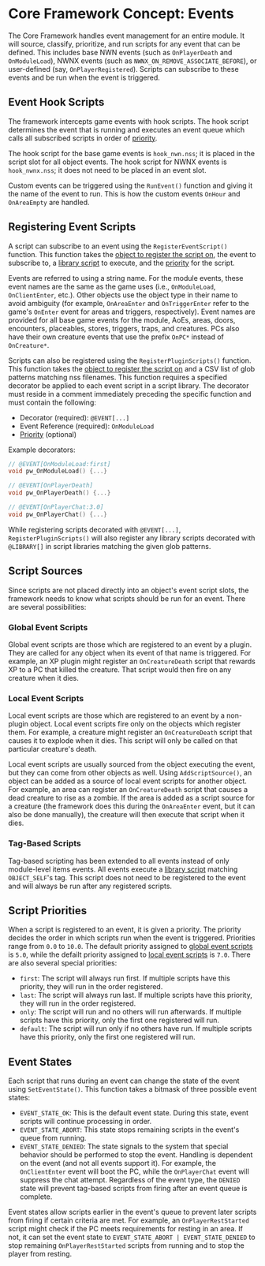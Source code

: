# Core Framework Concept: Events
The Core Framework handles event management for an entire module. It will
source, classify, prioritize, and run scripts for any event that can be defined.
This includes base NWN events (such as `OnPlayerDeath` and `OnModuleLoad`), NWNX
events (such as `NWNX_ON_REMOVE_ASSOCIATE_BEFORE`), or user-defined (say,
`OnPlayerRegistered`). Scripts can subscribe to these events and be run when the
event is triggered.

## Event Hook Scripts
The framework intercepts game events with hook scripts. The hook script
determines the event that is running and executes an event queue which calls all
subscribed scripts in order of [priority](#script-priorities).

The hook script for the base game events is `hook_nwn.nss`; it is placed in the
script slot for all object events. The hook script for NWNX events is
`hook_nwnx.nss`; it does not need to be placed in an event slot.

Custom events can be triggered using the `RunEvent()` function and giving it the
name of the event to run. This is how the custom events `OnHour` and
`OnAreaEmpty` are handled.

## Registering Event Scripts
A script can subscribe to an event using the `RegisterEventScript()` function.
This function takes the [object to register the script on](#script-sources), the
event to subscribe to, a [library script][libraries] to execute, and the
[priority](#script-priorities) for the script.

Events are referred to using a string name. For the module events, these event
names are the same as the game uses (i.e., `OnModuleLoad`, `OnClientEnter`,
etc.). Other objects use the object type in their name to avoid ambiguity (for
example, `OnAreaEnter` and `OnTriggerEnter` refer to the game's `OnEnter` event
for areas and triggers, respectively). Event names are provided for all base
game events for the module, AoEs, areas, doors, encounters, placeables, stores,
triggers, traps, and creatures. PCs also have their own creature events that use
the prefix `OnPC*` instead of `OnCreature*`.

Scripts can also be registered using the `RegisterPluginScripts()` function.
This function takes the [object to register the script on](#script-sources) and
a CSV list of glob patterns matching nss filenames.  This function requires
a specified decorator be applied to each event script in a script library.
The decorator must reside in a comment immediately preceding the specific
function and must contain the following:

- Decorator (required):  `@EVENT[...]`
- Event Reference (required):  `OnModuleLoad`
- [Priority](#script-priorities) (optional)

Example decorators:

```c
// @EVENT[OnModuleLoad:first]
void pw_OnModuleLoad() {...}

// @EVENT[OnPlayerDeath]
void pw_OnPlayerDeath() {...}

// @EVENT[OnPlayerChat:3.0]
void pw_OnPlayerChat() {...}
```

While registering scripts decorated with `@EVENT[...]`, `RegisterPluginScripts()`
will also register any library scripts decorated with `@LIBRARY[]` in script
libraries matching the given glob patterns.

## Script Sources
Since scripts are not placed directly into an object's event script slots, the
framework needs to know what scripts should be run for an event. There are
several possibilities:

### Global Event Scripts
Global event scripts are those which are registered to an event by a plugin.
They are called for any object when its event of that name is triggered. For
example, an XP plugin might register an `OnCreatureDeath` script that rewards XP
to a PC that killed the creature. That script would then fire on any creature
when it dies.

### Local Event Scripts
Local event scripts are those which are registered to an event by a non-plugin
object. Local event scripts fire only on the objects which register them. For
example, a creature might register an `OnCreatureDeath` script that causes it to
explode when it dies. This script will only be called on that particular
creature's death.

Local event scripts are usually sourced from the object executing the event, but
they can come from other objects as well. Using `AddScriptSource()`, an object
can be added as a source of local event scripts for another object. For example,
an area can register an `OnCreatureDeath` script that causes a dead creature to
rise as a zombie. If the area is added as a script source for a creature (the
framework does this during the `OnAreaEnter` event, but it can also be done
manually), the creature will then execute that script when it dies.

### Tag-Based Scripts
Tag-based scripting has been extended to all events instead of only module-level
items events. All events execute a [library script][libraries] matching
`OBJECT_SELF`'s tag. This script does not need to be registered to the event and
will always be run after any registered scripts.

## Script Priorities
When a script is registered to an event, it is given a priority. The priority
decides the order in which scripts run when the event is triggered. Priorities
range from `0.0` to `10.0`. The default priority assigned to [global event
scripts](#global-event-scripts) is `5.0`, while the defailt priority assigned to
[local event scripts](#local-event-scripts) is `7.0`. There are also several
special priorities:

- `first`: The script will always run first. If multiple scripts have this
  priority, they will run in the order registered.
- `last`: The script will always run last. If multiple scripts have this
  priority, they will run in the order registered.
- `only`: The script will run and no others will run afterwards. If multiple
  scripts have this priority, only the first one registered will run.
- `default`: The script will run only if no others have run. If multiple scripts
  have this priority, only the first one registered will run.

## Event States
Each script that runs during an event can change the state of the event using
`SetEventState()`. This function takes a bitmask of three possible event states:

- `EVENT_STATE_OK`: This is the default event state. During this state, event
  scripts will continue processing in order.
- `EVENT_STATE_ABORT`: This state stops remaining scripts in the event's queue
  from running.
- `EVENT_STATE_DENIED`: The state signals to the system that special behavior
  should be performed to stop the event. Handling is dependent on the event (and
  not all events support it). For example, the `OnClientEnter` event will boot
  the PC, while the `OnPlayerChat` event will suppress the chat attempt.
  Regardless of the event type, the `DENIED` state will prevent tag-based
  scripts from firing after an event queue is complete.

Event states allow scripts earlier in the event's queue to prevent later scripts
from firing if certain criteria are met. For example, an `OnPlayerRestStarted`
script might check if the PC meets requirements for resting in an area. If not,
it can set the event state to `EVENT_STATE_ABORT | EVENT_STATE_DENIED` to stop
remaining `OnPlayerRestStarted` scripts from running and to stop the player from
resting.

[libraries]: https://github.com/squattingmonk/sm-utils/blob/master/docs/libraries.md
